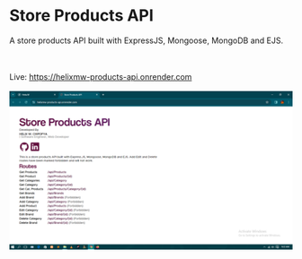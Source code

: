 # Store Products API

A store products API built with ExpressJS, Mongoose, MongoDB and EJS.

<br><br>Live: https://helixmw-products-api.onrender.com
<br><br>
<img src="./images/img.png"/>